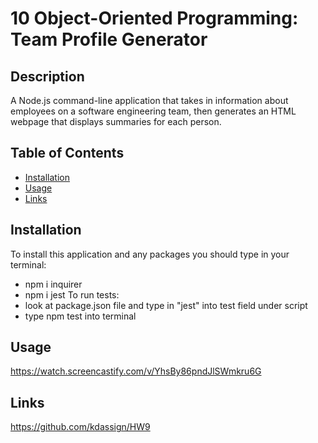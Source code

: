 # 10 Object-Oriented Programming: Team Profile Generator

## Description
A Node.js command-line application that takes in information about employees on a software engineering team, then generates an HTML webpage that displays summaries for each person. 

## Table of Contents
* [Installation](#installation)
* [Usage](#usage)
* [Links](#links)

## Installation
To install this application and any packages you should type in your terminal:
- npm i inquirer
- npm i jest
To run tests:
- look at package.json file and type in "jest" into test field under script 
- type npm test into terminal

## Usage
https://watch.screencastify.com/v/YhsBy86pndJlSWmkru6G

## Links
https://github.com/kdassign/HW9
